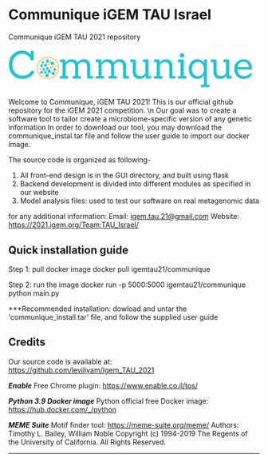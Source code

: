 # Communique iGEM TAU Israel
Communique iGEM TAU 2021 repository

![Alt text](/logo.png?raw=true "Title")

Welcome to Communique, iGEM TAU 2021!
This is our official github repository for the iGEM 2021 competition. \n
Our goal was to create a software tool to tailor create a microbiome‫-‬specific version of any genetic information
In order to download our tool, you may download the communique_instal.tar file and follow the user guide to import our
docker image. 

The source code is organized as following- 
1. All front-end design is in the GUI directory, and built using flask
2. Backend development is divided into different modules as specified in our website
3. Model analysis files: used to test our software on real metagenomic data

for any additional information:
Email: igem.tau.21@gmail.com
Website: https://2021.igem.org/Team:TAU_Israel/


## Quick installation guide
Step 1: pull docker image
docker pull igemtau21/communique

Step 2: run the image
docker run -p 5000:5000 igemtau21/communique python main.py

***Recommended installation: dowload and untar the 'communique_install.tar' file, and follow the supplied user guide 



## Credits

Our source code is available at: https://github.com/leviliyam/Igem_TAU_2021

***Enable***
Free Chrome plugin: https://www.enable.co.il/tos/

***Python 3.9 Docker image***
Python official free Docker image: https://hub.docker.com/_/python

***MEME Suite***
Motif finder tool: https://meme-suite.org/meme/
Authors: Timothy L. Bailey, William Noble
Copyright (c) 1994-2019 The Regents of the University of California. All Rights Reserved.

********************************
